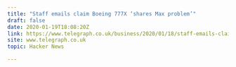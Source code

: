 ```yaml
---
title: "Staff emails claim Boeing 777X ‘shares Max problem’"
draft: false
date: 2020-01-19T18:08:20Z
link: https://www.telegraph.co.uk/business/2020/01/18/staff-emails-claim-boeing-777x-shares-max-problem/?utm_medium=RSS&utm_source=hune
site: www.telegraph.co.uk
topic: Hacker News  

---
```

